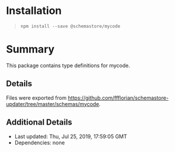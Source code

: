 # Installation
> `npm install --save @schemastore/mycode`

# Summary
This package contains type definitions for mycode.

## Details
Files were exported from https://github.com/ffflorian/schemastore-updater/tree/master/schemas/mycode.

## Additional Details
* Last updated: Thu, Jul 25, 2019, 17:59:05 GMT
* Dependencies: none
